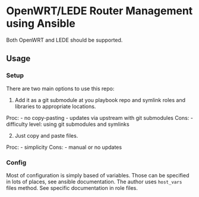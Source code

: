 # OpenWRT/LEDE Router Management using Ansible

Both OpenWRT and LEDE should be supported.

## Usage

### Setup

There are two main options to use this repo:

1. Add it as a git submodule at you playbook repo and symlink roles and libraries to appropriate locations.

  Proc:
    - no copy-pasting
    - updates via upstream with git submodules
  Cons:
    - difficulty level: using git submodules and symlinks

2. Just copy and paste files.

  Proc:
    - simplicity
  Cons:
    - manual or no updates

### Config

Most of configuration is simply based of variables. Those can be specified in lots of places, see ansible documentation. The author uses `host_vars` files method.
See specific documentation in role files.
